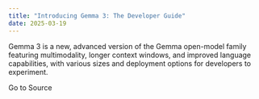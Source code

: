 ```yaml
---
title: "Introducing Gemma 3: The Developer Guide"
date: 2025-03-19
---
```


Gemma 3 is a new, advanced version of the Gemma open-model family featuring multimodality, longer context windows, and improved language capabilities, with various sizes and deployment options for developers to experiment.

Go to Source
